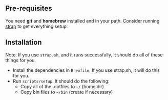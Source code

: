 ## Pre-requisites

You need **git** and **homebrew** installed and in your path. Consider running [strap](https://strap.mikemcquaid.com/) to get everything setup.

## Installation

Note: If you use `strap.sh`, and it runs successfully, it should do all of these things for you.

* Install the dependencies in `Brewfile`. If you use strap.sh, it will do this for you.
* Run `scripts/setup`. It should do the following:
   * Copy all of the .dotfiles to `~/` (home dir)
   * Copy bin files to `~/bin` (create if necessary)
